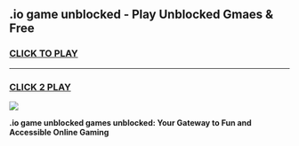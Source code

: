 
## .io game unblocked - Play Unblocked Gmaes & Free
<h3>
<a href="https://news.freeplayer.one?title=.io_game_unblocked&ref=23F">CLICK TO PLAY</a></h3>
<hr>

<h3>
<a href="https://news.freeplayer.one?title=.io_game_unblocked&ref=23F">CLICK 2 PLAY</a>
  
</h3>

<a href="https://news.freeplayer.one?title=.io_game_unblocked&ref=23F/"><img src="https://clearcache.store/games.png"></a>


**.io game unblocked games unblocked: Your Gateway to Fun and Accessible Online Gaming**
